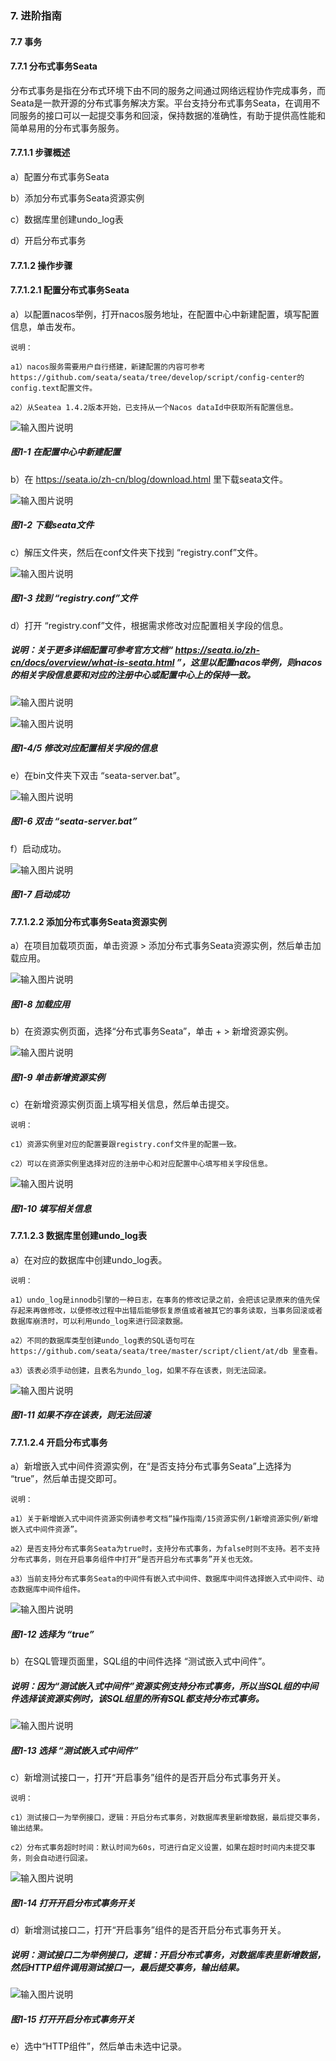 ### 7. 进阶指南

#### 7.7 事务

#### 7.7.1 分布式事务Seata

分布式事务是指在分布式环境下由不同的服务之间通过网络远程协作完成事务，而Seata是一款开源的分布式事务解决方案。平台支持分布式事务Seata，在调用不同服务的接口可以一起提交事务和回滚，保持数据的准确性，有助于提供高性能和简单易用的分布式事务服务。

#### 7.7.1.1 步骤概述

a）配置分布式事务Seata

b）添加分布式事务Seata资源实例

c）数据库里创建undo_log表

d）开启分布式事务

#### 7.7.1.2 操作步骤

#### 7.7.1.2.1 配置分布式事务Seata

a）以配置nacos举例，打开nacos服务地址，在配置中心中新建配置，填写配置信息，单击发布。

```
说明：

a1）nacos服务需要用户自行搭建，新建配置的内容可参考https://github.com/seata/seata/tree/develop/script/config-center的config.text配置文件。

a2）从Seatea 1.4.2版本开始，已支持从一个Nacos dataId中获取所有配置信息。
```

![输入图片说明](../../../../images/SoFlu%EF%BC%88%E5%90%8E%E7%AB%AF%EF%BC%89%E5%BC%80%E5%8F%91%E5%B9%B3%E5%8F%B0/1.%20%E6%9C%80%E6%96%B0%E7%89%88%E6%9C%AC%20-%20%E6%9B%B4%E6%96%B0%E6%97%A5%E6%9C%9F%20-%202022.10.08/7.%20%E8%BF%9B%E9%98%B6%E6%8C%87%E5%8D%97/7.%20%E4%BA%8B%E5%8A%A1/image.png)

##### 图1-1 在配置中心中新建配置

b）在 https://seata.io/zh-cn/blog/download.html 里下载seata文件。

![输入图片说明](../../../../images/SoFlu%EF%BC%88%E5%90%8E%E7%AB%AF%EF%BC%89%E5%BC%80%E5%8F%91%E5%B9%B3%E5%8F%B0/1.%20%E6%9C%80%E6%96%B0%E7%89%88%E6%9C%AC%20-%20%E6%9B%B4%E6%96%B0%E6%97%A5%E6%9C%9F%20-%202022.10.08/7.%20%E8%BF%9B%E9%98%B6%E6%8C%87%E5%8D%97/7.%20%E4%BA%8B%E5%8A%A1/1-2.png)

##### 图1-2 下载seata文件

c）解压文件夹，然后在conf文件夹下找到 “registry.conf”文件。

![输入图片说明](../../../../images/SoFlu%EF%BC%88%E5%90%8E%E7%AB%AF%EF%BC%89%E5%BC%80%E5%8F%91%E5%B9%B3%E5%8F%B0/1.%20%E6%9C%80%E6%96%B0%E7%89%88%E6%9C%AC%20-%20%E6%9B%B4%E6%96%B0%E6%97%A5%E6%9C%9F%20-%202022.10.08/7.%20%E8%BF%9B%E9%98%B6%E6%8C%87%E5%8D%97/7.%20%E4%BA%8B%E5%8A%A1/1-3.png)

##### 图1-3 找到 “registry.conf”文件

d）打开 “registry.conf”文件，根据需求修改对应配置相关字段的信息。

##### 说明：关于更多详细配置可参考官方文档“ https://seata.io/zh-cn/docs/overview/what-is-seata.html ”，这里以配置nacos举例，则nacos的相关字段信息要和对应的注册中心或配置中心上的保持一致。

![输入图片说明](../../../../images/SoFlu%EF%BC%88%E5%90%8E%E7%AB%AF%EF%BC%89%E5%BC%80%E5%8F%91%E5%B9%B3%E5%8F%B0/1.%20%E6%9C%80%E6%96%B0%E7%89%88%E6%9C%AC%20-%20%E6%9B%B4%E6%96%B0%E6%97%A5%E6%9C%9F%20-%202022.10.08/7.%20%E8%BF%9B%E9%98%B6%E6%8C%87%E5%8D%97/7.%20%E4%BA%8B%E5%8A%A1/1-4.png)

![输入图片说明](../../../../images/SoFlu%EF%BC%88%E5%90%8E%E7%AB%AF%EF%BC%89%E5%BC%80%E5%8F%91%E5%B9%B3%E5%8F%B0/1.%20%E6%9C%80%E6%96%B0%E7%89%88%E6%9C%AC%20-%20%E6%9B%B4%E6%96%B0%E6%97%A5%E6%9C%9F%20-%202022.10.08/7.%20%E8%BF%9B%E9%98%B6%E6%8C%87%E5%8D%97/7.%20%E4%BA%8B%E5%8A%A1/1-5.png)

##### 图1-4/5 修改对应配置相关字段的信息

e）在bin文件夹下双击 “seata-server.bat”。

![输入图片说明](../../../../images/SoFlu%EF%BC%88%E5%90%8E%E7%AB%AF%EF%BC%89%E5%BC%80%E5%8F%91%E5%B9%B3%E5%8F%B0/1.%20%E6%9C%80%E6%96%B0%E7%89%88%E6%9C%AC%20-%20%E6%9B%B4%E6%96%B0%E6%97%A5%E6%9C%9F%20-%202022.10.08/7.%20%E8%BF%9B%E9%98%B6%E6%8C%87%E5%8D%97/7.%20%E4%BA%8B%E5%8A%A1/1-6.png)

##### 图1-6 双击 “seata-server.bat”

f）启动成功。

![输入图片说明](../../../../images/SoFlu%EF%BC%88%E5%90%8E%E7%AB%AF%EF%BC%89%E5%BC%80%E5%8F%91%E5%B9%B3%E5%8F%B0/1.%20%E6%9C%80%E6%96%B0%E7%89%88%E6%9C%AC%20-%20%E6%9B%B4%E6%96%B0%E6%97%A5%E6%9C%9F%20-%202022.10.08/7.%20%E8%BF%9B%E9%98%B6%E6%8C%87%E5%8D%97/7.%20%E4%BA%8B%E5%8A%A1/1-7.png)

##### 图1-7 启动成功

#### 7.7.1.2.2 添加分布式事务Seata资源实例

a）在项目加载项页面，单击资源 > 添加分布式事务Seata资源实例，然后单击加载应用。

![输入图片说明](../../../../images/SoFlu%EF%BC%88%E5%90%8E%E7%AB%AF%EF%BC%89%E5%BC%80%E5%8F%91%E5%B9%B3%E5%8F%B0/1.%20%E6%9C%80%E6%96%B0%E7%89%88%E6%9C%AC%20-%20%E6%9B%B4%E6%96%B0%E6%97%A5%E6%9C%9F%20-%202022.10.08/7.%20%E8%BF%9B%E9%98%B6%E6%8C%87%E5%8D%97/7.%20%E4%BA%8B%E5%8A%A1/1-8.png)

##### 图1-8 加载应用

b）在资源实例页面，选择“分布式事务Seata”，单击 + > 新增资源实例。

![输入图片说明](../../../../images/SoFlu%EF%BC%88%E5%90%8E%E7%AB%AF%EF%BC%89%E5%BC%80%E5%8F%91%E5%B9%B3%E5%8F%B0/1.%20%E6%9C%80%E6%96%B0%E7%89%88%E6%9C%AC%20-%20%E6%9B%B4%E6%96%B0%E6%97%A5%E6%9C%9F%20-%202022.10.08/7.%20%E8%BF%9B%E9%98%B6%E6%8C%87%E5%8D%97/7.%20%E4%BA%8B%E5%8A%A1/1-9.png)

##### 图1-9 单击新增资源实例

c）在新增资源实例页面上填写相关信息，然后单击提交。

```
说明：

c1）资源实例里对应的配置要跟registry.conf文件里的配置一致。

c2）可以在资源实例里选择对应的注册中心和对应配置中心填写相关字段信息。
```

![输入图片说明](../../../../images/SoFlu%EF%BC%88%E5%90%8E%E7%AB%AF%EF%BC%89%E5%BC%80%E5%8F%91%E5%B9%B3%E5%8F%B0/1.%20%E6%9C%80%E6%96%B0%E7%89%88%E6%9C%AC%20-%20%E6%9B%B4%E6%96%B0%E6%97%A5%E6%9C%9F%20-%202022.10.08/7.%20%E8%BF%9B%E9%98%B6%E6%8C%87%E5%8D%97/7.%20%E4%BA%8B%E5%8A%A1/1-10.png)

##### 图1-10 填写相关信息

#### 7.7.1.2.3 数据库里创建undo_log表

a）在对应的数据库中创建undo_log表。

```
说明：

a1）undo_log是innodb引擎的一种日志，在事务的修改记录之前，会把该记录原来的值先保存起来再做修改，以便修改过程中出错后能够恢复原值或者被其它的事务读取，当事务回滚或者数据库崩溃时，可以利用undo_log来进行回滚数据。

a2）不同的数据库类型创建undo_log表的SQL语句可在 https://github.com/seata/seata/tree/master/script/client/at/db 里查看。

a3）该表必须手动创建，且表名为undo_log，如果不存在该表，则无法回滚。
```

![输入图片说明](../../../../images/SoFlu%EF%BC%88%E5%90%8E%E7%AB%AF%EF%BC%89%E5%BC%80%E5%8F%91%E5%B9%B3%E5%8F%B0/1.%20%E6%9C%80%E6%96%B0%E7%89%88%E6%9C%AC%20-%20%E6%9B%B4%E6%96%B0%E6%97%A5%E6%9C%9F%20-%202022.10.08/7.%20%E8%BF%9B%E9%98%B6%E6%8C%87%E5%8D%97/7.%20%E4%BA%8B%E5%8A%A1/1-11.png)

##### 图1-11 如果不存在该表，则无法回滚

#### 7.7.1.2.4 开启分布式事务

a）新增嵌入式中间件资源实例，在“是否支持分布式事务Seata”上选择为 “true”，然后单击提交即可。

```
说明：

a1）关于新增嵌入式中间件资源实例请参考文档“操作指南/15资源实例/1新增资源实例/新增嵌入式中间件资源”。

a2）是否支持分布式事务Seata为true时，支持分布式事务，为false时则不支持。若不支持分布式事务，则在开启事务组件中打开“是否开启分布式事务”开关也无效。

a3）当前支持分布式事务Seata的中间件有嵌入式中间件、数据库中间件选择嵌入式中间件、动态数据库中间件组件。
```

![输入图片说明](../../../../images/SoFlu%EF%BC%88%E5%90%8E%E7%AB%AF%EF%BC%89%E5%BC%80%E5%8F%91%E5%B9%B3%E5%8F%B0/1.%20%E6%9C%80%E6%96%B0%E7%89%88%E6%9C%AC%20-%20%E6%9B%B4%E6%96%B0%E6%97%A5%E6%9C%9F%20-%202022.10.08/7.%20%E8%BF%9B%E9%98%B6%E6%8C%87%E5%8D%97/7.%20%E4%BA%8B%E5%8A%A1/1-12.png)

##### 图1-12 选择为 “true”

b）在SQL管理页面里，SQL组的中间件选择 “测试嵌入式中间件”。

##### 说明：因为“测试嵌入式中间件”资源实例支持分布式事务，所以当SQL组的中间件选择该资源实例时，该SQL组里的所有SQL都支持分布式事务。

![输入图片说明](../../../../images/SoFlu%EF%BC%88%E5%90%8E%E7%AB%AF%EF%BC%89%E5%BC%80%E5%8F%91%E5%B9%B3%E5%8F%B0/1.%20%E6%9C%80%E6%96%B0%E7%89%88%E6%9C%AC%20-%20%E6%9B%B4%E6%96%B0%E6%97%A5%E6%9C%9F%20-%202022.10.08/7.%20%E8%BF%9B%E9%98%B6%E6%8C%87%E5%8D%97/7.%20%E4%BA%8B%E5%8A%A1/1-13.png)

##### 图1-13 选择 “测试嵌入式中间件”

c）新增测试接口一，打开“开启事务”组件的是否开启分布式事务开关。

```
说明：

c1）测试接口一为举例接口，逻辑：开启分布式事务，对数据库表里新增数据，最后提交事务，输出结果。

c2）分布式事务超时时间：默认时间为60s，可进行自定义设置，如果在超时时间内未提交事务，则会自动进行回滚。
```

![输入图片说明](../../../../images/SoFlu%EF%BC%88%E5%90%8E%E7%AB%AF%EF%BC%89%E5%BC%80%E5%8F%91%E5%B9%B3%E5%8F%B0/1.%20%E6%9C%80%E6%96%B0%E7%89%88%E6%9C%AC%20-%20%E6%9B%B4%E6%96%B0%E6%97%A5%E6%9C%9F%20-%202022.10.08/7.%20%E8%BF%9B%E9%98%B6%E6%8C%87%E5%8D%97/7.%20%E4%BA%8B%E5%8A%A1/1-14.png)

##### 图1-14 打开开启分布式事务开关

d）新增测试接口二，打开“开启事务”组件的是否开启分布式事务开关。

##### 说明：测试接口二为举例接口，逻辑：开启分布式事务，对数据库表里新增数据，然后HTTP组件调用测试接口一，最后提交事务，输出结果。

![输入图片说明](../../../../images/SoFlu%EF%BC%88%E5%90%8E%E7%AB%AF%EF%BC%89%E5%BC%80%E5%8F%91%E5%B9%B3%E5%8F%B0/1.%20%E6%9C%80%E6%96%B0%E7%89%88%E6%9C%AC%20-%20%E6%9B%B4%E6%96%B0%E6%97%A5%E6%9C%9F%20-%202022.10.08/7.%20%E8%BF%9B%E9%98%B6%E6%8C%87%E5%8D%97/7.%20%E4%BA%8B%E5%8A%A1/1-15.png)

##### 图1-15 打开开启分布式事务开关

e）选中“HTTP组件”，然后单击未选中记录。
